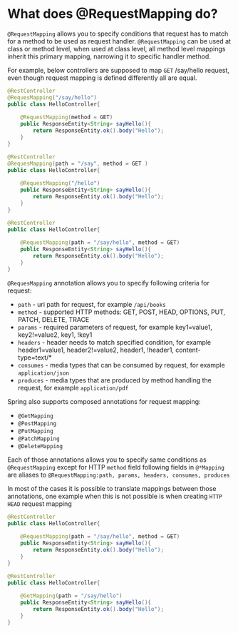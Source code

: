 # What does @RequestMapping do?
```@RequestMapping``` allows you to specify conditions that request has to match for a method to be used as request handler.
```@RequestMapping``` can be used at class or method level, when used at class level, all method level mappings inherit 
this primary mapping, narrowing it to specific handler method.

For example, below controllers are supposed to map ```GET``` /say/hello request, even though request mapping is defined 
differently all are equal.

```java
@RestController
@RequesMapping("/say/hello")
public class HelloController{
    
    @RequestMapping(method = GET)
    public ResponseEntity<String> sayHello(){
        return ResponseEntity.ok().body("Hello");        
    }
}
```

```java
@RestController
@RequesMapping(path = "/say", method = GET )
public class HelloController{
    
    @RequestMapping("/hello")
    public ResponseEntity<String> sayHello(){
        return ResponseEntity.ok().body("Hello");        
    }
}
```

```java
@RestController
public class HelloController{
    
    @RequestMapping(path = "/say/hello", method = GET)
    public ResponseEntity<String> sayHello(){
        return ResponseEntity.ok().body("Hello");        
    }
}
```

```@RequesMapping``` annotation allows you to specify following criteria for request:
- ```path``` - uri path for request, for example ```/api/books```
- ```method``` - supported HTTP methods: GET, POST, HEAD, OPTIONS, PUT, PATCH, DELETE, TRACE
- ```params``` - required parameters of request, for example key1=value1, key2!=value2, key1, !key1
- ```headers``` - header needs to match specified condition, for example header1=value1, header2!=value2, header1, !header1, content-type=text/*
- ```consumes``` - media types that can be consumed by request, for example ```application/json```
- ```produces``` - media types that are produced by method handling the request, for example ```application/pdf```

Spring also supports composed annotations for request mapping:
- ```@GetMapping``` 
- ```@PostMapping```
- ```@PutMapping```
- ```@PatchMapping```
- ```@DeleteMapping```

Each of those annotations allows you to specify same conditions as ```@RequestMapping``` except for HTTP ```method``` field
following fields in ```@*Mapping``` are aliases to ```@RequestMapping:path, params, headers, consumes, produces```

In most of the cases it is possible to translate mappings between those annotations, one example when this is not possible
is when creating ```HTTP HEAD``` request mapping

```java
@RestController
public class HelloController{
    
    @RequestMapping(path = "/say/hello", method = GET)
    public ResponseEntity<String> sayHello(){
        return ResponseEntity.ok().body("Hello");        
    }
}
```


```java
@RestController
public class HelloController{
    
    @GetMapping(path = "/say/hello")
    public ResponseEntity<String> sayHello(){
        return ResponseEntity.ok().body("Hello");        
    }
}
```